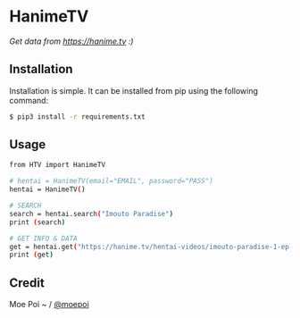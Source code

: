 # HanimeTV

*Get data from https://hanime.tv :)*

## Installation

Installation is simple. It can be installed from pip using the following command:
```sh
$ pip3 install -r requirements.txt
```

## Usage

```sh
from HTV import HanimeTV

# hentai = HanimeTV(email="EMAIL", password="PASS")
hentai = HanimeTV()

# SEARCH
search = hentai.search("Imouto Paradise")
print (search)

# GET INFO & DATA
get = hentai.get("https://hanime.tv/hentai-videos/imouto-paradise-1-ep-1")
print (get)
```

## Credit

Moe Poi ~ / [@moepoi](https://gitlab.com/moepoi)
